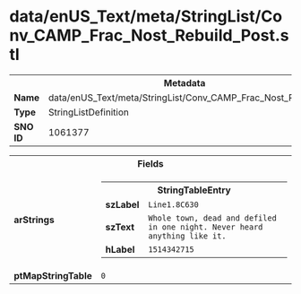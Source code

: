 <h1>data/enUS_Text/meta/StringList/Conv_CAMP_Frac_Nost_Rebuild_Post.stl</h1><table><tr><th colspan="100%">Metadata</th></tr><tr><td><b>Name</b></td><td>data/enUS_Text/meta/StringList/Conv_CAMP_Frac_Nost_Rebuild_Post.stl</td></tr><tr><td><b>Type</b></td><td>StringListDefinition</td></tr><tr><td><b>SNO ID</b></td><td>1061377</td></tr></table>

<table><tr><th colspan="100%">Fields</th></tr><tr><td><b>arStrings</b></td><td><table><tr><th colspan="100%">StringTableEntry</th></tr><tr><td><b>szLabel</b></td><td><code>Line1.8C630</code></td></tr><tr><td><b>szText</b></td><td><code>Whole town, dead and defiled in one night. Never heard anything like it.</code></td></tr><tr><td><b>hLabel</b></td><td><code>1514342715</code></td></tr></table>


</td></tr><tr><td><b>ptMapStringTable</b></td><td><code>0</code></td></tr></table>

